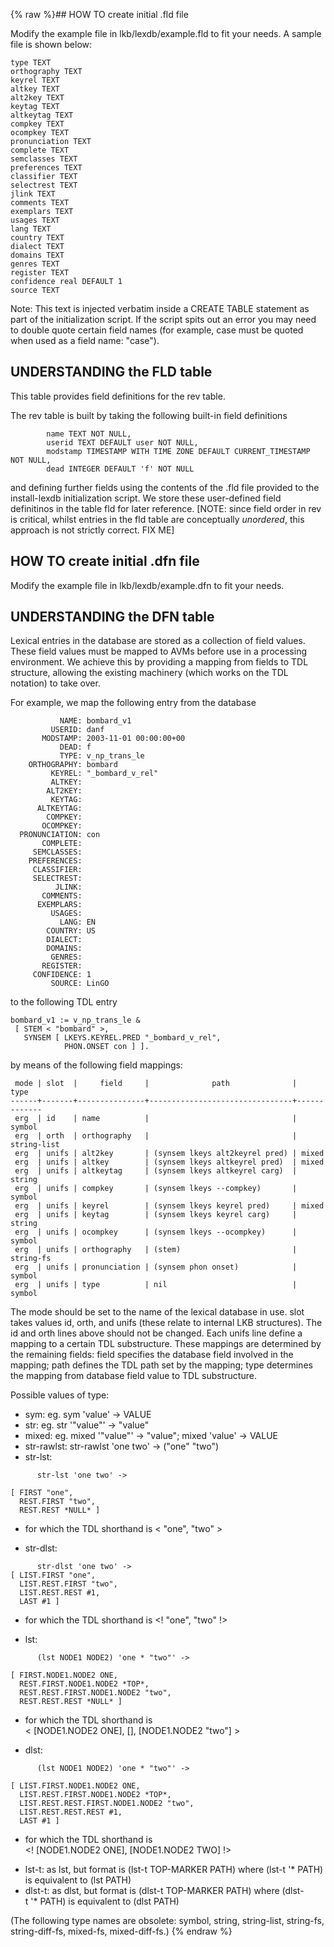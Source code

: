 {% raw %}## HOW TO create initial .fld file

Modify the example file in lkb/lexdb/example.fld to fit your needs. A
sample file is shown below:

    type TEXT
    orthography TEXT
    keyrel TEXT
    altkey TEXT
    alt2key TEXT
    keytag TEXT
    altkeytag TEXT
    compkey TEXT
    ocompkey TEXT
    pronunciation TEXT
    complete TEXT
    semclasses TEXT
    preferences TEXT
    classifier TEXT
    selectrest TEXT
    jlink TEXT
    comments TEXT
    exemplars TEXT
    usages TEXT
    lang TEXT
    country TEXT
    dialect TEXT
    domains TEXT
    genres TEXT
    register TEXT
    confidence real DEFAULT 1
    source TEXT

Note: This text is injected verbatim inside a CREATE TABLE statement as
part of the initialization script. If the script spits out an error you
may need to double quote certain field names (for example, case must be
quoted when used as a field name: "case").

## UNDERSTANDING the FLD table

This table provides field definitions for the rev table.

The rev table is built by taking the following built-in field
definitions

            name TEXT NOT NULL,
            userid TEXT DEFAULT user NOT NULL,
            modstamp TIMESTAMP WITH TIME ZONE DEFAULT CURRENT_TIMESTAMP NOT NULL,
            dead INTEGER DEFAULT 'f' NOT NULL

and defining further fields using the contents of the .fld file provided
to the install-lexdb initialization script. We store these user-defined
field definitinos in the table fld for later reference. \[NOTE: since
field order in rev is critical, whilst entries in the fld table are
conceptually *unordered*, this approach is not strictly correct. FIX
ME\]

## HOW TO create initial .dfn file

Modify the example file in lkb/lexdb/example.dfn to fit your needs.

## UNDERSTANDING the DFN table

Lexical entries in the database are stored as a collection of field
values. These field values must be mapped to AVMs before use in a
processing environment. We achieve this by providing a mapping from
fields to TDL structure, allowing the existing machinery (which works on
the TDL notation) to take over.

For example, we map the following entry from the database

               NAME: bombard_v1                                         
             USERID: danf
           MODSTAMP: 2003-11-01 00:00:00+00
               DEAD: f                                                  
               TYPE: v_np_trans_le                                      
        ORTHOGRAPHY: bombard                                            
             KEYREL: "_bombard_v_rel"                                   
             ALTKEY:                                                    
            ALT2KEY:                                                    
             KEYTAG:                                                    
          ALTKEYTAG:                                                    
            COMPKEY:                                                    
           OCOMPKEY:                                                    
      PRONUNCIATION: con                                                
           COMPLETE:                                                    
         SEMCLASSES:                                                    
        PREFERENCES:                                                    
         CLASSIFIER:                                                    
         SELECTREST:                                                    
              JLINK:                                                    
           COMMENTS:                                                    
          EXEMPLARS:                                                    
             USAGES:                                                    
               LANG: EN                                                 
            COUNTRY: US                                                 
            DIALECT:                                                    
            DOMAINS:                                                    
             GENRES:                                                    
           REGISTER:                                                    
         CONFIDENCE: 1                                                  
             SOURCE: LinGO                                              

to the following TDL entry

    bombard_v1 := v_np_trans_le &
     [ STEM < "bombard" >,
       SYNSEM [ LKEYS.KEYREL.PRED "_bombard_v_rel",
                PHON.ONSET con ] ].

by means of the following field mappings:

     mode | slot  |     field     |              path              |    type
    ------+-------+---------------+--------------------------------+-------------
     erg  | id    | name          |                                | symbol
     erg  | orth  | orthography   |                                | string-list
     erg  | unifs | alt2key       | (synsem lkeys alt2keyrel pred) | mixed
     erg  | unifs | altkey        | (synsem lkeys altkeyrel pred)  | mixed
     erg  | unifs | altkeytag     | (synsem lkeys altkeyrel carg)  | string
     erg  | unifs | compkey       | (synsem lkeys --compkey)       | symbol
     erg  | unifs | keyrel        | (synsem lkeys keyrel pred)     | mixed
     erg  | unifs | keytag        | (synsem lkeys keyrel carg)     | string
     erg  | unifs | ocompkey      | (synsem lkeys --ocompkey)      | symbol
     erg  | unifs | orthography   | (stem)                         | string-fs
     erg  | unifs | pronunciation | (synsem phon onset)            | symbol
     erg  | unifs | type          | nil                            | symbol

The mode should be set to the name of the lexical database in use. slot
takes values id, orth, and unifs (these relate to internal LKB
structures). The id and orth lines above should not be changed. Each
unifs line define a mapping to a certain TDL substructure. These
mappings are determined by the remaining fields: field specifies the
database field involved in the mapping; path defines the TDL path set by
the mapping; type determines the mapping from database field value to
TDL substructure.

Possible values of type:

- sym: eg. sym 'value' -&gt; VALUE
- str: eg. str '"value"' -&gt; "value"
- mixed: eg. mixed '"value"' -&gt; "value"; mixed 'value' -&gt; VALUE
- str-rawlst: str-rawlst 'one two' -&gt; ("one" "two")
- str-lst:

<!-- -->


          str-lst 'one two' ->
    
    [ FIRST "one",
      REST.FIRST "two",
      REST.REST *NULL* ]

- for which the TDL shorthand is &lt; "one", "two" &gt;

<!-- -->


- str-dlst:

<!-- -->


          str-dlst 'one two' ->
    [ LIST.FIRST "one",
      LIST.REST.FIRST "two",
      LIST.REST.REST #1,
      LAST #1 ]

- for which the TDL shorthand is &lt;! "one", "two" !&gt;

<!-- -->


- lst:

<!-- -->


          (lst NODE1 NODE2) 'one * "two"' ->
    
    [ FIRST.NODE1.NODE2 ONE,
      REST.FIRST.NODE1.NODE2 *TOP*,
      REST.REST.FIRST.NODE1.NODE2 "two",
      REST.REST.REST *NULL* ]

- for which the TDL shorthand is
&lt; \[NODE1.NODE2 ONE\], \[\], \[NODE1.NODE2 "two"\] &gt;

<!-- -->


- dlst:

<!-- -->


          (lst NODE1 NODE2) 'one * "two"' ->
    
    [ LIST.FIRST.NODE1.NODE2 ONE,
      LIST.REST.FIRST.NODE1.NODE2 *TOP*,
      LIST.REST.REST.FIRST.NODE1.NODE2 "two",
      LIST.REST.REST.REST #1,
      LAST #1 ]

- for which the TDL shorthand is
&lt;! \[NODE1.NODE2 ONE\], \[NODE1.NODE2 TWO\] !&gt;

<!-- -->


- lst-t: as lst, but format is (lst-t TOP-MARKER PATH) where
(lst-t '\* PATH) is equivalent to (lst PATH)
- dlst-t: as dlst, but format is (dlst-t TOP-MARKER PATH) where
(dlst-t '\* PATH) is equivalent to (dlst PATH)

(The following type names are obsolete: symbol, string, string-list,
string-fs, string-diff-fs, mixed-fs, mixed-diff-fs.)
<update date omitted for speed>{% endraw %}